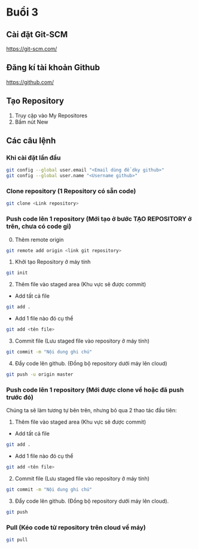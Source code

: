 # Buổi 3

## Cài đặt Git-SCM
https://git-scm.com/

## Đăng kí tài khoản Github
https://github.com/

## Tạo Repository
1. Truy cập vào My Repositores
2. Bấm nút New

## Các câu lệnh

### Khi cài đặt lần đầu
```bash
git config --global user.email "<Email dùng để dky github>"
git config --global user.name "<Username github>"
```

### Clone repository (1 Repository có sẵn code)
```bash
git clone <Link repository>
```

### Push code lên 1 repository (Mới tạo ở bước TẠO REPOSITORY ở trên, chưa có code gì)
0. Thêm remote origin
```bash
git remote add origin <link git repository>
```
1. Khởi tạo Repository ở máy tính
```bash
git init
```
2. Thêm file vào staged area (Khu vực sẽ được commit)

- Add tất cả file
```bash
git add .
```
- Add 1 file nào đó cụ thể
```bash
git add <tên file>
```

3. Commit file (Lưu staged file vào repository ở máy tính)
```bash
git commit -m "Nội dung ghi chú"
```

4. Đẩy code lên github. (Đồng bộ repository dưới máy lên cloud)
```bash
git push -u origin master
```

### Push code lên 1 repository (Mới được clone về hoặc đã push trước đó)
Chúng ta sẽ làm tương tự bên trên, nhưng bỏ qua 2 thao tác đầu tiên:
1. Thêm file vào staged area (Khu vực sẽ được commit)

- Add tất cả file
```bash
git add .
```
- Add 1 file nào đó cụ thể
```bash
git add <tên file>
```

2. Commit file (Lưu staged file vào repository ở máy tính)
```bash
git commit -m "Nội dung ghi chú"
```

3. Đẩy code lên github. (Đồng bộ repository dưới máy lên cloud).
```bash
git push
```

### Pull (Kéo code từ repository trên cloud về máy)
```bash
git pull
```